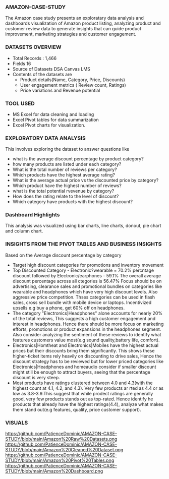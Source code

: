 ### AMAZON-CASE-STUDY
The Amazon case study  presents an exploratary data analysis and dashboards visualization of Amazon product listing, analyzing  product and customer review data to generate insights that can guide product improvement, marketing strategies and customer engagement.
### DATASETS OVERVIEW
 - Total Records : 1,466 
 - Fields 16
 - Source of Datasets DSA  Canvas LMS
 - Contents of the datasets are
     - Product details(Name, Category, Price, Discounts)
     - User engagement metrics ( Review count, Ratings)
     - Price variations and Revenue potential
  
  ### TOOL USED
  - MS Excel for data cleaning and loading
  - Excel Pivot tables for data summarization
  - Excel Pivot charts for visualization.

  ### EXPLORATORY DATA ANALYSIS
  This involves exploring the dataset to answer questions like
   - what is the average discount percentage by product category?
   - how many products are listed under each category?
   - What is the total number of reviews per category?
   - Which products have the highest average rating?
   - What is the average actual price vs the discounted price by category?
   - Which product have the highest number of reviews?
   - what is the total potential rvevenue by category?
   - How does the rating relate to the level of discount?
   - Which category have products with the highest discount?

### Dashboard Highlights
This analysis was visualized using bar charts, line charts, donout, pie chart and column chart.


### INSIGHTS FROM THE PIVOT TABLES AND BUSINESS INSIGHTS

Based on the Average discount percentage by category
 - Target high discount categories for promotions and inventory movement
 - Top Discounted Category  - Electronic?wearable = 70.2% percntage discount followed by Electronic/earphones - 59.1%
The overall average discount percentage  across all ctegories  is 56.47%
Focus should be on advertising, clearance sales and promotional bundles on categories like wearable and headphones which have very high discount levels.
Also aggressive price competition. Thses categories can be used in flash sales, cross sell bundle with mobile device or laptops. Incentivized upsells e.g buy a phone, get 60% off on headphones.
- The category "Electronics|Headphones" alone accounts for nearly 20% of the total reviews, This suggests a high customer engagement and interest in headphones. Hence there should be more focus on marketing efforts, promotions or product expansions in the headphones segment. Also consider analyzing the sentiment of these reviews to identify what features customers value most(e.g sound quality,battery life, comfort).
- Electronics|Homtheat and Electronics|Mobiles have the highest actual prices but their discounts bring them significantly. This shows these higher-ticket items rely heavily on discounting to drive sales, Hence the discount strategy has to be reviewed but for lower priced categories like Electronics|Headphones and homeaudio consider if smaller discount might still be enough to attract buyers, seeing that the percentage discount is very steep.
- Most products have ratings clustered between 4.0 and 4.3(with the highest count at 4.1, 4.2, and 4.3). Very few products ar rted as 4.4 or as low as 3.8-3.9.This suggest that while prodect ratings are generally good, very few products stands out as top-rated. Hence identify he products that already  have  the highest ratings(4.4), analyze what makes them stand out(e.g features, quality, price customer support).   

### VISUALS
https://github.com/PatienceDominic/AMAZON-CASE-STUDY/blob/main/Amazon%20Raw%20Datasets.png
https://github.com/PatienceDominic/AMAZON-CASE-STUDY/blob/main/Amazon%20Cleaned%20Dataset.png
https://github.com/PatienceDominic/AMAZON-CASE-STUDY/blob/main/Amazon%20Pivot%20Tables.png
https://github.com/PatienceDominic/AMAZON-CASE-STUDY/blob/main/Amazon%20Dashboard.png
